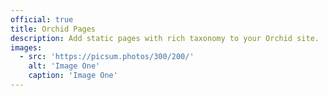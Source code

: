 ```yaml
---
official: true
title: Orchid Pages
description: Add static pages with rich taxonomy to your Orchid site.
images:
  - src: 'https://picsum.photos/300/200/'
    alt: 'Image One'
    caption: 'Image One'
---
```

